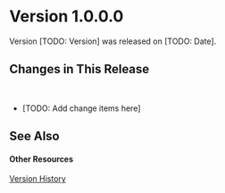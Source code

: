 # Version 1.0.0.0

Version [TODO: Version] was released on [TODO: Date].



## Changes in This Release
&nbsp;<ul><li>
[TODO: Add change items here]</li></ul>

## See Also


#### Other Resources
<a href="629646a5-2dfd-44b6-9ef2-79b362b85c7b">Version History</a><br />